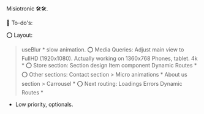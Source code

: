 Misiotronic 🛠🛠.

🔽 To-do's:

⭕ Layout:
  > useBlur *
  > slow animation.
⭕ Media Queries:
  > Adjust main view to FullHD (1920x1080). Actually working on 1360x768
  > Phones, tablet.
  > 4k *
⭕ Store section:
  > Section design
  > Item component
  > Dynamic Routes *
⭕ Other sections:
  > Contact section
    > Micro animations *
  > About us section
    > Carrousel *
⭕ Next routing:
  > Loadings
  > Errors
  > Dynamic Routes *


* Low priority, optionals.